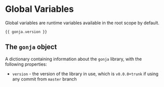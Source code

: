 # Global Variables

Global variables are runtime variables available in the root scope by default.

```
{{ gonja.version }}
```

## The `gonja` object      

A dictionary containing information about the `gonja` library, with the following properties:
* `version` - the version of the library in use, which is `v0.0.0+trunk` if using any commit from `master` branch
